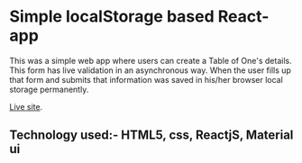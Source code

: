 # Simple localStorage based React-app

This was a simple web app where users can create a Table of One's details. This form has live validation in an asynchronous way. When the user fills up that form and submits that information was saved in his/her browser local storage permanently.

[Live site](https://react-crud-operationwith-validation.netlify.app/).

## Technology used:- HTML5, css, ReactjS, Material ui
